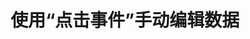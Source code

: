 ---
layout: article
title: 使用“点击事件”手动编辑数据
description: 
  - 您可以使用Peakboard创建所谓的“点击事件”。在该模板中，您可以通过点击右侧的“+”按钮，改变不同的数值。
lang: cn
weight: 500
isDraft: true
ref: Manual-Editing-Using-Click-Events
category:
 - Interaction
 - Scripting
image: Manual-Editing-Using-Click-Events_CN.png
image_thumbnail: Manual-Editing-Using-Click-Events_CN_thumbnail.png
download: Manual-Editing-Using-Click-Events_CN.pbmx
overview_description:
overview_benefits:
overview_data_sources:
---